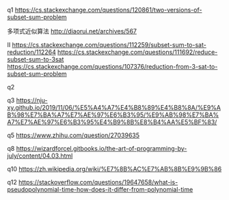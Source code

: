 q1
https://cs.stackexchange.com/questions/120861/two-versions-of-subset-sum-problem

多项式近似算法 http://diaorui.net/archives/567

II
https://cs.stackexchange.com/questions/112259/subset-sum-to-sat-reduction/112264
https://cs.stackexchange.com/questions/111692/reduce-subset-sum-to-3sat
https://cs.stackexchange.com/questions/107376/reduction-from-3-sat-to-subset-sum-problem

q2

q3
https://nju-xy.github.io/2019/11/06/%E5%A4%A7%E4%B8%89%E4%B8%8A/%E9%AB%98%E7%BA%A7%E7%AE%97%E6%B3%95/%E9%AB%98%E7%BA%A7%E7%AE%97%E6%B3%95%E4%B9%8B%E8%B4%AA%E5%BF%83/

q5
https://www.zhihu.com/question/27039635

q8
https://wizardforcel.gitbooks.io/the-art-of-programming-by-july/content/04.03.html

q10
https://zh.wikipedia.org/wiki/%E7%8B%AC%E7%AB%8B%E9%9B%86

q12
https://stackoverflow.com/questions/19647658/what-is-pseudopolynomial-time-how-does-it-differ-from-polynomial-time